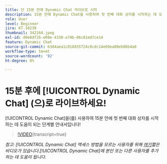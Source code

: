 ```yaml
---
title: 단 15분 만에 Dynamic Chat 라이브로 시작
description: 15분 안에 Dynamic Chat을 사용하여 첫 번째 대화 상자를 시작하는 데 도움이 되는 단계별 안내서입니다!
role: User
level: Beginner
jira: KT-10239
thumbnail: 342164.jpeg
exl-id: d0e8df26-e09e-4330-a74b-06c81ed7ce14
feature: Dynamic Chat
source-git-commit: 63d4aea1c818d35724c0cdc14e69ea00eb06b4a0
workflow-type: tm+mt
source-wordcount: '92'
ht-degree: 0%

---
```


# 15분 후에 [!UICONTROL Dynamic Chat] (으)로 라이브하세요!

[!UICONTROL Dynamic Chat]을(를) 사용하여 15분 안에 첫 번째 대화 상자를 시작하는 데 도움이 되는 단계별 안내서입니다!

>[!VIDEO](https://video.tv.adobe.com/v/342164/?quality=12&learn=on){transcript=true}

*참고: [!UICONTROL Dynamic Chat] 액세스 방법을 모르는 사용자를 위해 [여기](https://experienceleague.adobe.com/docs/marketo-learn/tutorials/dynamic-chat/user-management.html?lang=en)짧은 비디오가 있습니다.[!UICONTROL Dynamic Chat]에 본인 또는 다른 사용자를 추가하는 데 도움이 됩니다.*

